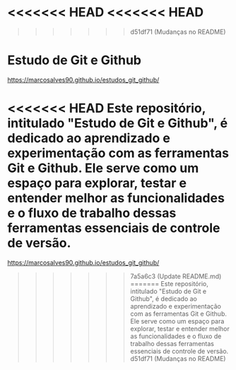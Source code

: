 <<<<<<< HEAD
<<<<<<< HEAD
=======
>>>>>>> d51df71 (Mudanças no README)
# Estudo de Git e Github

https://marcosalves90.github.io/estudos_git_github/

<<<<<<< HEAD
Este repositório, intitulado "Estudo de Git e Github", é dedicado ao aprendizado e experimentação com as ferramentas Git e Github. Ele serve como um espaço para explorar, testar e entender melhor as funcionalidades e o fluxo de trabalho dessas ferramentas essenciais de controle de versão.
=======
https://marcosalves90.github.io/estudos_git_github/
>>>>>>> 7a5a6c3 (Update README.md)
=======
Este repositório, intitulado "Estudo de Git e Github", é dedicado ao aprendizado e experimentação com as ferramentas Git e Github. Ele serve como um espaço para explorar, testar e entender melhor as funcionalidades e o fluxo de trabalho dessas ferramentas essenciais de controle de versão.
>>>>>>> d51df71 (Mudanças no README)
